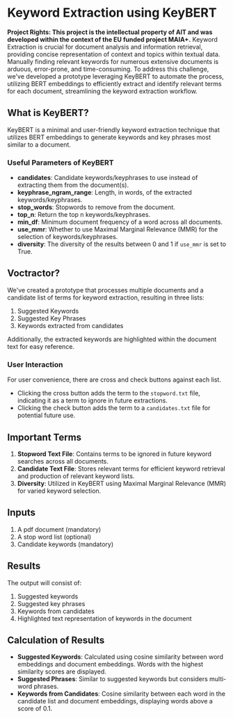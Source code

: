 # Keyword Extraction using KeyBERT
**Project Rights: This project is the intellectual property of AIT and was developed within the context of the EU funded project MAIA+.**
Keyword Extraction is crucial for document analysis and information retrieval, providing concise representation of context and topics within textual data. Manually finding relevant keywords for numerous extensive documents is arduous, error-prone, and time-consuming. To address this challenge, we've developed a prototype leveraging KeyBERT to automate the process, utilizing BERT embeddings to efficiently extract and identify relevant terms for each document, streamlining the keyword extraction workflow.

## What is KeyBERT?

KeyBERT is a minimal and user-friendly keyword extraction technique that utilizes BERT embeddings to generate keywords and key phrases most similar to a document.

### Useful Parameters of KeyBERT

- **candidates**: Candidate keywords/keyphrases to use instead of extracting them from the document(s).
- **keyphrase_ngram_range**: Length, in words, of the extracted keywords/keyphrases.
- **stop_words**: Stopwords to remove from the document.
- **top_n**: Return the top n keywords/keyphrases.
- **min_df**: Minimum document frequency of a word across all documents.
- **use_mmr**: Whether to use Maximal Marginal Relevance (MMR) for the selection of keywords/keyphrases.
- **diversity**: The diversity of the results between 0 and 1 if `use_mmr` is set to True.

## Voctractor?

We've created a prototype that processes multiple documents and a candidate list of terms for keyword extraction, resulting in three lists: 
1. Suggested Keywords 
2. Suggested Key Phrases 
3. Keywords extracted from candidates

Additionally, the extracted keywords are highlighted within the document text for easy reference.

### User Interaction

For user convenience, there are cross and check buttons against each list. 
- Clicking the cross button adds the term to the `stopword.txt` file, indicating it as a term to ignore in future extractions.
- Clicking the check button adds the term to a `candidates.txt` file for potential future use.

## Important Terms

1. **Stopword Text File**: Contains terms to be ignored in future keyword searches across all documents.
2. **Candidate Text File**: Stores relevant terms for efficient keyword retrieval and production of relevant keyword lists.
3. **Diversity**: Utilized in KeyBERT using Maximal Marginal Relevance (MMR) for varied keyword selection.

## Inputs

1. A pdf document (mandatory)
2. A stop word list (optional)
3. Candidate keywords (mandatory)

## Results

The output will consist of:

1. Suggested keywords
2. Suggested key phrases
3. Keywords from candidates
4. Highlighted text representation of keywords in the document

## Calculation of Results

- **Suggested Keywords**: Calculated using cosine similarity between word embeddings and document embeddings. Words with the highest similarity scores are displayed.
- **Suggested Phrases**: Similar to suggested keywords but considers multi-word phrases.
- **Keywords from Candidates**: Cosine similarity between each word in the candidate list and document embeddings, displaying words above a score of 0.1.
